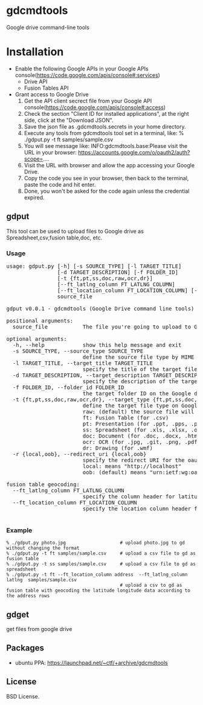 gdcmdtools
=========
Google drive command-line tools


# Installation
 * Enable the following Google APIs in your Google APIs console(https://code.google.com/apis/console#:services)
   * Drive API
   * Fusion Tables API
 * Grant access to Google Drive
   1. Get the API client secrect file from your Google API console(https://code.google.com/apis/console#:access)
   1. Check the section "Client ID for installed applications", at the right side, click at the "Download JSON".
   1. Save the json file as .gdcmdtools.secrets in your home directory.
   1. Execute any tools from gdcmdtools tool set in a terminal, like: % ./gdput.py -t ft samples/sample.csv 
   1. You will see message like: INFO:gdcmdtools.base:Please visit the URL in your browser: https://accounts.google.com/o/oauth2/auth?scope=....
   1. Visit the URL with browser and allow the app accessing your Google Drive.
   1. Copy the code you see in your browser, then back to the terminal, paste the code and hit enter.
   1. Done, you won't be asked for the code again unless the credential expired.


## gdput
This tool can be used to upload files to Google drive as Spreadsheet,csv,fusion table,doc, etc.

### Usage
<pre>
usage: gdput.py [-h] [-s SOURCE_TYPE] [-l TARGET_TITLE]
                [-d TARGET_DESCRIPTION] [-f FOLDER_ID]
                [-t {ft,pt,ss,doc,raw,ocr,dr}]
                [--ft_latlng_column FT_LATLNG_COLUMN]
                [--ft_location_column FT_LOCATION_COLUMN] [-r {local,oob}]
                source_file

gdput v0.0.1 - gdcmdtools (Google Drive command line tools)

positional arguments:
  source_file           The file you're going to upload to Google Drive

optional arguments:
  -h, --help            show this help message and exit
  -s SOURCE_TYPE, --source_type SOURCE_TYPE
                        define the source file type by MIME type, ex: "text/csv", or "auto" to determine the file type by file name
  -l TARGET_TITLE, --target_title TARGET_TITLE
                        specify the title of the target file
  -d TARGET_DESCRIPTION, --target_description TARGET_DESCRIPTION
                        specify the description of the target file
  -f FOLDER_ID, --folder_id FOLDER_ID
                        the target folder ID on the Google drive
  -t {ft,pt,ss,doc,raw,ocr,dr}, --target_type {ft,pt,ss,doc,raw,ocr,dr}
                        define the target file type on Google Drive, could be:
                        raw: (default) the source file will uploaded without touching
                        ft: Fusion Table (for .csv)
                        pt: Presentation (for .ppt, .pps, .pptx)
                        ss: Spreadsheet (for .xls, .xlsx, .ods, .csv, .tsv, .tab)
                        doc: Document (for .doc, .docx, .html, .htm, .txt, .rtf)
                        ocr: OCR (for .jpg, .git, .png, .pdf)
                        dr: Drawing (for .wmf)
  -r {local,oob}, --redirect_uri {local,oob}
                        specify the redirect URI for the oauth2 flow, could be:
                        local: means "http://localhost"
                        oob: (default) means "urn:ietf:wg:oauth:2.0:oob"

fusion table geocoding:
  --ft_latlng_column FT_LATLNG_COLUMN
                        specify the column header for latitude and longitude for the fusion table(if target_type is ft and --ft_location_column is used), the column will be created if not present
  --ft_location_column FT_LOCATION_COLUMN
                        specify the location column header for geocoding (if target_type is ft)

</pre>

### Example
    % ./gdput.py photo.jpg                    # upload photo.jpg to gd without changing the format
    % ./gdput.py -t ft samples/sample.csv     # upload a csv file to gd as fusion table
    % ./gdput.py -t ss samples/sample.csv     # upload a csv file to gd as spreadsheet
    % ./gdput.py -t ft --ft_location_column address  --ft_latlng_column latlng  samples/sample.csv 
                                              # upload a csv to gd as fusion table with geocoding the latitude longitude data according to the address rows



## gdget

get files from google drive


## Packages
  * ubuntu PPA: https://launchpad.net/~ctf/+archive/gdcmdtools



## License
BSD License.

